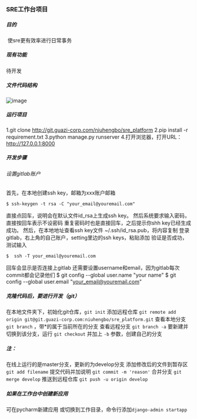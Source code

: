 ### SRE工作台项目
##### 目的
​      使sre更有效率进行日常事务

##### 现有功能
待开发

##### 文件代码结构
![image](http://git.xxx-int.com/VisionGuo/sre_platform/tree/master/file.jpeg)
##### 运行项目
1.git clone http://git.guazi-corp.com/niuhengbo/sre_platform
2.pip install -r requirement.txt
3.python manage.py runserver
4.打开浏览器，打开URL：http://127.0.0.1:8000

##### 开发步骤

###### 设置gitlab账户
首先，在本地创建ssh key，邮箱为xxx账户邮箱
```
$ ssh-keygen -t rsa -C "your_email@youremail.com"
```
直接点回车，说明会在默认文件id_rsa上生成ssh key。
然后系统要求输入密码，直接按回车表示不设密码
重复密码时也是直接回车，之后提示你shh key已经生成成功。
然后，在本地地址查看ssh key文件 ~/.ssh/id_rsa.pub，将内容复制
登录gitlab，右上角的自己账户，setting里边的ssh keys，粘贴添加
验证是否成功，测试输入
```
$  ssh -T your_email@youremail.com
```
回车会显示是否连接上gitlab
还需要设置username和email，因为gitlab每次commit都会记录他们
$ git config --global user.name "your name"
$ git config --global user.email "your_email@youremail.com"

##### 克隆代码后，要进行开发（git）
在本地文件夹下，初始化git仓库，`git init`
添加远程仓库
 `git remote add origin git@git.guazi-corp.com:niuhengbo/sre_platform.git`
查看本地分支  `git branch` ，带*的属于当前所在的分支
查看远程分支 `git branch -a`
要新建并切换到该分支，运行 `git checkout` 并加上 `-b` 参数，创建自己的分支

##### 注：
在线上运行的是master分支，更新的为develop分支
添加修改后的文件到暂存区 `git add filename`
提交代码并加说明 `git commit -m 'reason'`
合并分支 `git merge develop`
推送到远程仓库      `git push -u origin develop   `

##### 如果在工作台中创建新应用
可在pycharm新建应用
或切换到工作目录，命令行添加`django-admin startapp`
